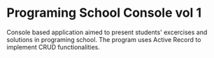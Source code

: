 # Programing School Console vol 1
Console based application aimed to present students' excercises and solutions in programing school. The program uses Active Record to implement CRUD functionalities.
